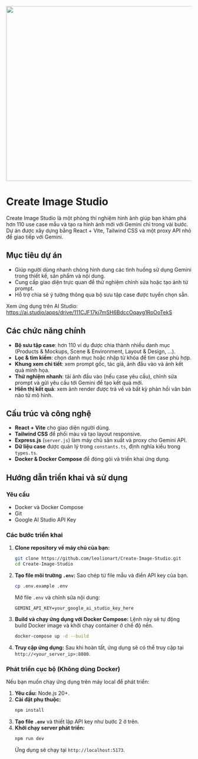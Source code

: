 <div align="center">
<img width="1200" height="475" alt="GHBanner" src="https://github.com/user-attachments/assets/0aa67016-6eaf-458a-adb2-6e31a0763ed6" />
</div>

# Create Image Studio

Create Image Studio là một phòng thí nghiệm hình ảnh giúp bạn khám phá hơn 110 use case mẫu và tạo ra hình ảnh mới với Gemini chỉ trong vài bước. Dự án được xây dựng bằng React + Vite, Tailwind CSS và một proxy API nhỏ để giao tiếp với Gemini.

## Mục tiêu dự án
- Giúp người dùng nhanh chóng hình dung các tình huống sử dụng Gemini trong thiết kế, sản phẩm và nội dung.
- Cung cấp giao diện trực quan để thử nghiệm chỉnh sửa hoặc tạo ảnh từ prompt.
- Hỗ trợ chia sẻ ý tưởng thông qua bộ sưu tập case được tuyển chọn sẵn.

Xem ứng dụng trên AI Studio: https://ai.studio/apps/drive/111CJF17kj7mSH6BdccOqayg1RoOoTekS

## Các chức năng chính
- **Bộ sưu tập case**: hơn 110 ví dụ được chia thành nhiều danh mục (Products & Mockups, Scene & Environment, Layout & Design, ...).
- **Lọc & tìm kiếm**: chọn danh mục hoặc nhập từ khóa để tìm case phù hợp.
- **Khung xem chi tiết**: xem prompt gốc, tác giả, ảnh đầu vào và ảnh kết quả minh họa.
- **Thử nghiệm nhanh**: tải ảnh đầu vào (nếu case yêu cầu), chỉnh sửa prompt và gửi yêu cầu tới Gemini để tạo kết quả mới.
- **Hiển thị kết quả**: xem ảnh render được trả về và bất kỳ phản hồi văn bản nào từ mô hình.

## Cấu trúc và công nghệ
- **React + Vite** cho giao diện người dùng.
- **Tailwind CSS** để phối màu và tạo layout responsive.
- **Express.js** (`server.js`) làm máy chủ sản xuất và proxy cho Gemini API.
- **Dữ liệu case** được quản lý trong `constants.ts`, định nghĩa kiểu trong `types.ts`.
- **Docker & Docker Compose** để đóng gói và triển khai ứng dụng.

## Hướng dẫn triển khai và sử dụng

### Yêu cầu
- Docker và Docker Compose
- Git
- Google AI Studio API Key

### Các bước triển khai
1.  **Clone repository về máy chủ của bạn:**
    ```bash
    git clone https://github.com/leolionart/Create-Image-Studio.git
    cd Create-Image-Studio
    ```

2.  **Tạo file môi trường `.env`:**
    Sao chép từ file mẫu và điền API key của bạn.
    ```bash
    cp .env.example .env
    ```
    Mở file `.env` và chỉnh sửa nội dung:
    ```env
    GEMINI_API_KEY=your_google_ai_studio_key_here
    ```

3.  **Build và chạy ứng dụng với Docker Compose:**
    Lệnh này sẽ tự động build Docker image và khởi chạy container ở chế độ nền.
    ```bash
    docker-compose up -d --build
    ```

4.  **Truy cập ứng dụng:**
    Sau khi hoàn tất, ứng dụng sẽ có thể truy cập tại `http://<your_server_ip>:8080`.

### Phát triển cục bộ (Không dùng Docker)
Nếu bạn muốn chạy ứng dụng trên máy local để phát triển:
1.  **Yêu cầu:** Node.js 20+.
2.  **Cài đặt phụ thuộc:**
    ```bash
    npm install
    ```
3.  **Tạo file `.env`** và thiết lập API key như bước 2 ở trên.
4.  **Khởi chạy server phát triển:**
    ```bash
    npm run dev
    ```
    Ứng dụng sẽ chạy tại `http://localhost:5173`.